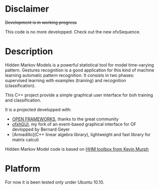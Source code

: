 # Disclaimer #
<s>Development is in working progress</s>

This code is no more developped. Check out the new ofxSequence.

# Description #
Hidden Markov Models is a powerful statistical tool for model time-varying pattern. 
Gestures recognition is a good application for this kind of machine learning automatic pattern recognition.
It consists in two phases: supervised learning with examples (training) and recognition (classification).

This C++ project provide a simple graphical user interface for boh training and classification.

It is a projected developped with:

* [OPEN FRAMEWORKS](openframeworks.cc), thanks to the great community
* [ofxhGUI](https://github.com/nkint/ofxhGui), my fork of an event-based graphical interface for OF devlopped by Bernard Geyer
* [Armadillo](C++ linear algebra library), lightweight and fast library for matrix calculi

Hidden Markov Model code is based on [HHM toolbox from Kevin Murph](http://www.cs.ubc.ca/~murphyk/Software/HMM/hmm.html)

# Platform #
For now it is been tested only under Ubuntu 10.10.
